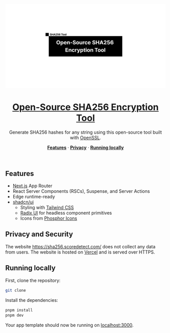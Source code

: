 <a href="https://sha256-encrypt.vercel.app/">
  <img alt="Open-Source SHA256 Encryption Tool" src="./app/opengraph-image.png">
  <h1 align="center">Open-Source SHA256 Encryption Tool</h1>
</a>

<p align="center">
  Generate SHA256 hashes for any string using this open-source tool built with <a href="https://www.openssl.org/" target="_blank">OpenSSL</a>.
</p>

<p align="center">
  <a href="#features"><strong>Features</strong></a> ·
  <a href="#privacy-and-security"><strong>Privacy</strong></a> ·
  <a href="#running-locally"><strong>Running locally</strong></a>
</p>
<br/>

## Features

- [Next.js](https://nextjs.org) App Router
- React Server Components (RSCs), Suspense, and Server Actions
- Edge runtime-ready
- [shadcn/ui](https://ui.shadcn.com)
  - Styling with [Tailwind CSS](https://tailwindcss.com)
  - [Radix UI](https://radix-ui.com) for headless component primitives
  - Icons from [Phosphor Icons](https://phosphoricons.com)

## Privacy and Security

The website https://sha256.scoredetect.com/ does not collect any data from users. The website is hosted on [Vercel](https://vercel.com) and is served over HTTPS.

## Running locally

First, clone the repository:

```bash
git clone
```

Install the dependencies:

```bash
pnpm install
pnpm dev
```

Your app template should now be running on [localhost:3000](http://localhost:3000/).
